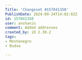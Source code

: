 ```yaml
---
Title: 'Changeset #157041350'
PublishDate: 2024-09-24T14:02:02Z
id: 157041350
user: anshanin
comment: Added addresses
created_by: iD 2.30.2
tags:
- Montenegro
- Budva

---
```

